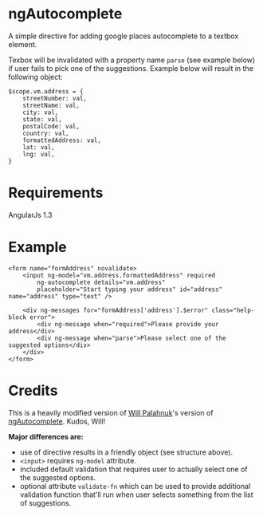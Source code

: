 ngAutocomplete
==============

A simple directive for adding google places autocomplete to a textbox element.

Texbox will be invalidated with a property name `parse` (see example below) if user fails to pick one of the suggestions.
Example below will result in the following object:
```
$scope.vm.address = {
    streetNumber: val,
    streetName: val,
    city: val,
    state: val,
    postalCode: val,
    country: val,
    formattedAddress: val,
    lat: val,
    lng: val,
}
```

Requirements
==============
AngularJs 1.3

Example
==============
```
<form name="formAddress" novalidate>
    <input ng-model="vm.address.formattedAddress" required
        ng-autocomplete details="vm.address"
        placeholder="Start typing your address" id="address" name="address" type="text" />
    
    <div ng-messages for="formAddress['address'].$error" class="help-block error">
        <div ng-message when="required">Please provide your address</div>
        <div ng-message when="parse">Please select one of the suggested options</div>
    </div>
</form>
```

Credits
==============
This is a heavily modified version of [Will Palahnuk](https://github.com/wpalahnuk)'s version of [ngAutocomplete](https://github.com/wpalahnuk/ngAutocomplete). Kudos, Will!

**Major differences are:**
* use of directive results in a friendly object (see structure above).
* `<input>` requires `ng-model` attribute.
* included default validation that requires user to actually select one of the suggested options.
* optional attribute `validate-fn` which can be used to provide additional validation function that'll run when user selects something from the list of suggestions.
